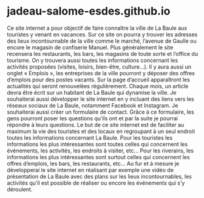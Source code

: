 # jadeau-salome-esdes.github.io
Ce site internet a pour objectif de faire connaître la ville de La Baule aux touristes y venant en vacances. Sur ce site on pourra y trouver les adresses des lieux incontournable de la ville comme le marché, l’avenue de Gaulle ou encore le magasin de confiserie Manuel. Plus généralement le site recensera les restaurants, les bars, les magasins de toute sorte et l’office du tourisme. On y trouvera aussi toutes les informations concernant les activités proposées (visites, loisirs, bien-être, culture…). Il y aura aussi un onglet « Emplois », les entreprises de la ville pourront y déposer des offres d’emplois pour des postes vacants. Sur la page d’accueil apparaîtront les actualités qui seront renouvelées régulièrement. Chaque mois, un article devra être écrit sur un habitant de La Baule qui dynamise la ville. Je souhaiterai aussi développer le site internet en y incluant des liens vers les réseaux sociaux de La Baule, notamment Facebook et Instagram. Je souhaiterai aussi créer un formulaire de contact. Grâce à ce formulaire, les gens pourront poser les questions qu’ils ont et par la suite je pourrai répondre à leurs questions. Le but de ce site internet est de faciliter au maximum la vie des touristes et des locaux en regroupant à un seul endroit toutes les informations concernant La Baule. Pour les touristes les informations les plus intéressantes sont toutes celles qui concernent les évènements, les activités, les endroits à visiter, etc… Pour les riverains, les informations les plus intéressantes sont surtout celles qui concernent les offres d’emplois, les bars, les restaurants, etc… Au fur et à mesure je développerai le site internet en réalisant par exemple une vidéo de présentation de La Baule avec des plans sur les lieux incontournables, les activités qu’il est possible de réaliser ou encore les événements qui s’y déroulent.
